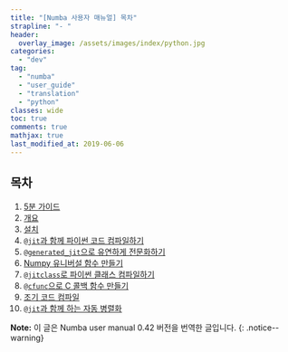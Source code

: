 ```yaml
---
title: "[Numba 사용자 매뉴얼] 목차"
strapline: "- "
header:
  overlay_image: /assets/images/index/python.jpg
categories:
  - "dev"
tag:
  - "numba"
  - "user_guide"
  - "translation"
  - "python"
classes: wide
toc: true
comments: true
mathjax: true
last_modified_at: 2019-06-06
---
```


## 목차 
1. [5분 가이드](/dev/numba_user_5minguide)
2. [개요](/dev/numba_user_overview)
3. [설치](/dev/numba_user_installing)
4. [`@jit`과 함께 파이썬 코드 컴파일하기](/dev/numba_user_jit)
5. [`@generated_jit`으로 유연하게 전문화하기](/dev/numba_user_generated-jit)
6. [Numpy 유니버설 함수 만들기](/dev/numba_user_vectorize)
7. [`@jitclass`로 파이썬 클래스 컴파일하기](/dev/numba_user_jitclass)
8. [`@cfunc`으로 C 콜백 함수 만들기](/dev/numba_user_cfunc)
9. [조기 코드 컴파일](/dev/numba_user_pycc)
10. [`@jit`과 함께 하는 자동 병렬화](/dev/numba_user/parallel)

**Note:** 
이 글은 Numba user manual 0.42 버전을 번역한 글입니다.
{: .notice--warning}
